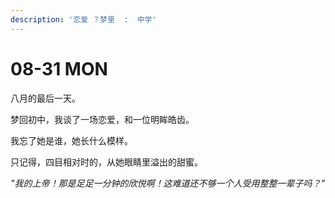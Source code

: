 ```yaml
---
description: '恋爱 ？梦里  :  中学'
---
```


# 08-31 MON

八月的最后一天。

梦回初中，我谈了一场恋爱，和一位明眸皓齿。

我忘了她是谁，她长什么模样。

只记得，四目相对时的，从她眼睛里溢出的甜蜜。

_"我的上帝！那是足足一分钟的欣悦啊！这难道还不够一个人受用整整一辈子吗？"_
